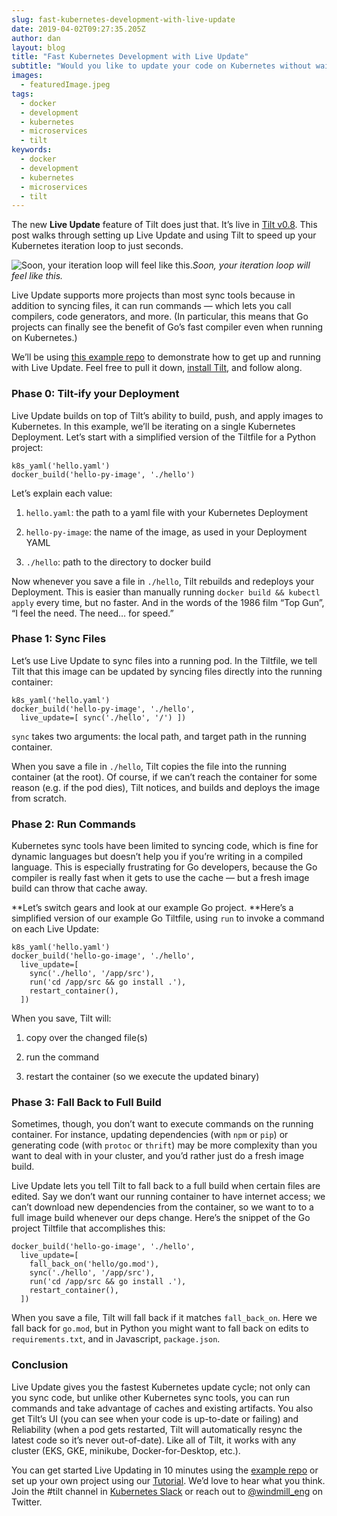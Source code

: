 ```yaml
---
slug: fast-kubernetes-development-with-live-update
date: 2019-04-02T09:27:35.205Z
author: dan
layout: blog
title: "Fast Kubernetes Development with Live Update"
subtitle: "Would you like to update your code on Kubernetes without waiting for a Docker build each time you change a file?"
images:
  - featuredImage.jpeg
tags:
  - docker
  - development
  - kubernetes
  - microservices
  - tilt
keywords:
  - docker
  - development
  - kubernetes
  - microservices
  - tilt
---
```


The new **Live Update** feature of Tilt does just that. It’s live in [Tilt v0.8](https://github.com/windmilleng/tilt/releases). This post walks through setting up Live Update and using Tilt to speed up your Kubernetes iteration loop to just seconds.

![Soon, your iteration loop will feel like this.](/assets/images/fast-kubernetes-development-with-live-update/featuredImage.jpeg)*Soon, your iteration loop will feel like this.*

Live Update supports more projects than most sync tools because in addition to syncing files, it can run commands — which lets you call compilers, code generators, and more. (In particular, this means that Go projects can finally see the benefit of Go’s fast compiler even when running on Kubernetes.)

We’ll be using [this example repo](https://github.com/windmilleng/live_update/) to demonstrate how to get up and running with Live Update. Feel free to pull it down, [install Tilt](https://docs.tilt.dev/install.html), and follow along.

### Phase 0: Tilt-ify your Deployment

Live Update builds on top of Tilt’s ability to build, push, and apply images to Kubernetes. In this example, we’ll be iterating on a single Kubernetes Deployment. Let’s start with a simplified version of the Tiltfile for a Python project:

```
k8s_yaml('hello.yaml')
docker_build('hello-py-image', './hello')
```


Let’s explain each value:

1. `hello.yaml`: the path to a yaml file with your Kubernetes Deployment

1. `hello-py-image`: the name of the image, as used in your Deployment YAML

1. `./hello`: path to the directory to docker build

Now whenever you save a file in `./hello`, Tilt rebuilds and redeploys your Deployment. This is easier than manually running `docker build && kubectl apply` every time, but no faster. And in the words of the 1986 film “Top Gun”, “I feel the need. The need… for speed.”

### Phase 1: Sync Files

Let’s use Live Update to sync files into a running pod. In the Tiltfile, we tell Tilt that this image can be updated by syncing files directly into the running container:

```
k8s_yaml('hello.yaml')
docker_build('hello-py-image', './hello',
  live_update=[ sync('./hello', '/') ])
```


`sync` takes two arguments: the local path, and target path in the running container.

When you save a file in `./hello`, Tilt copies the file into the running container (at the root). Of course, if we can’t reach the container for some reason (e.g. if the pod dies), Tilt notices, and builds and deploys the image from scratch.

### Phase 2: Run Commands

Kubernetes sync tools have been limited to syncing code, which is fine for dynamic languages but doesn’t help you if you’re writing in a compiled language. This is especially frustrating for Go developers, because the Go compiler is really fast when it gets to use the cache — but a fresh image build can throw that cache away.

**Let’s switch gears and look at our example Go project. **Here’s a simplified version of our example Go Tiltfile, using `run` to invoke a command on each Live Update:

```
k8s_yaml('hello.yaml')
docker_build('hello-go-image', './hello',
  live_update=[
    sync('./hello', '/app/src'),
    run('cd /app/src && go install .'),
    restart_container(),
  ])
```


When you save, Tilt will:

1. copy over the changed file(s)

1. run the command

1. restart the container (so we execute the updated binary)

### Phase 3: Fall Back to Full Build

Sometimes, though, you don’t want to execute commands on the running container. For instance, updating dependencies (with `npm` or `pip`) or generating code (with `protoc` or `thrift`) may be more complexity than you want to deal with in your cluster, and you’d rather just do a fresh image build.

Live Update lets you tell Tilt to fall back to a full build when certain files are edited. Say we don’t want our running container to have internet access; we can’t download new dependencies from the container, so we want to to a full image build whenever our deps change. Here’s the snippet of the Go project Tiltfile that accomplishes this:

```
docker_build('hello-go-image', './hello',
  live_update=[
    fall_back_on('hello/go.mod'),
    sync('./hello', '/app/src'),
    run('cd /app/src && go install .'),
    restart_container(),
  ])
```


When you save a file, Tilt will fall back if it matches `fall_back_on`. Here we fall back for `go.mod`, but in Python you might want to fall back on edits to `requirements.txt`, and in Javascript, `package.json`.

### Conclusion

Live Update gives you the fastest Kubernetes update cycle; not only can you sync code, but unlike other Kubernetes sync tools, you can run commands and take advantage of caches and existing artifacts. You also get Tilt’s UI (you can see when your code is up-to-date or failing) and Reliability (when a pod gets restarted, Tilt will automatically resync the latest code so it’s never out-of-date). Like all of Tilt, it works with any cluster (EKS, GKE, minikube, Docker-for-Desktop, etc.).

You can get started Live Updating in 10 minutes using the [example repo](https://github.com/windmilleng/live_update/tree/dbentley/initial) or set up your own project using our [Tutorial](https://docs.tilt.dev/tutorial.html). We’d love to hear what you think. Join the #tilt channel in [Kubernetes Slack](http://slack.k8s.io/) or reach out to [@windmill_eng](https://twitter.com/windmill_eng) on Twitter.

